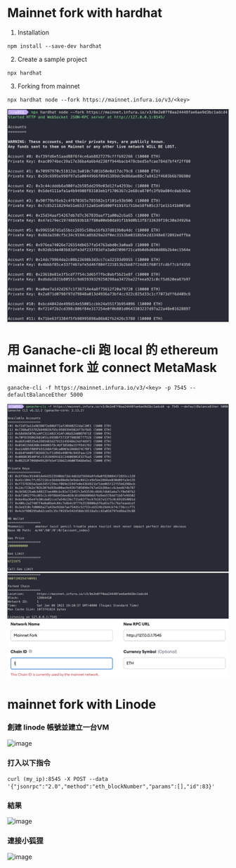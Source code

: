 # Mainnet fork with hardhat

1.  Installation
```
npm install --save-dev hardhat
```

2. Create a sample project
```
npx hardhat
```

3. Forking from mainnet
```
npx hardhat node --fork https://mainnet.infura.io/v3/<key>
```

![](p1.png)

# 用 Ganache-cli 跑 local 的 ethereum mainnet fork 並 connect MetaMask

```
ganache-cli -f https://mainnet.infura.io/v3/<key> -p 7545 --defaultBalanceEther 5000
```

![](p2.png)
![](p3.png)
![](p4.png)

# mainnet fork with Linode
### 創建 linode 帳號並建立一台VM
![image](https://user-images.githubusercontent.com/70627447/148682304-c83033bc-35eb-4390-b479-5c23f86d447f.png)

### 打入以下指令
`curl (my_ip):8545 -X POST --data '{"jsonrpc":"2.0","method":"eth_blockNumber","params":[],"id":83}'`
### 結果
![image](https://user-images.githubusercontent.com/70627447/148694044-195bf159-e16f-4298-8e01-bdc91fc93b48.png)

### 連接小狐狸
![image](https://user-images.githubusercontent.com/70627447/148694031-20975bd8-6d4a-4816-8c00-1baf51cf0fb2.png)

